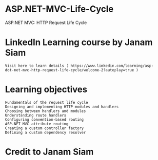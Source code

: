 # ASP.NET-MVC-Life-Cycle
ASP.NET MVC: HTTP Request Life Cycle

# LinkedIn Learning course by Janam Siam
    Visit here to learn details ( https://www.linkedin.com/learning/asp-dot-net-mvc-http-request-life-cycle/welcome-2?autoplay=true )
    

# Learning objectives
    Fundamentals of the request life cycle
    Designing and implementing HTTP modules and handlers
    Choosing between handlers and modules
    Understanding route handlers
    Configuring convention-based routing
    ASP.NET MVC attribute routing
    Creating a custom controller factory
    Defining a custom dependency resolver
    
# Credit to Janam Siam
